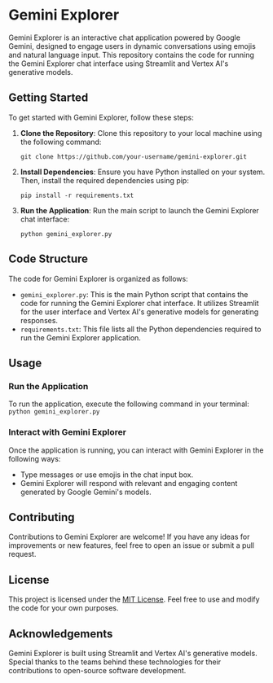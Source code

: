 # Gemini Explorer

Gemini Explorer is an interactive chat application powered by Google Gemini, designed to engage users in dynamic conversations using emojis and natural language input. This repository contains the code for running the Gemini Explorer chat interface using Streamlit and Vertex AI's generative models.

## Getting Started

To get started with Gemini Explorer, follow these steps:

1. **Clone the Repository**: Clone this repository to your local machine using the following command:
    ```
    git clone https://github.com/your-username/gemini-explorer.git
    ```

2. **Install Dependencies**: Ensure you have Python installed on your system. Then, install the required dependencies using pip:
    ```
    pip install -r requirements.txt
    ```

3. **Run the Application**: Run the main script to launch the Gemini Explorer chat interface:
    ```
    python gemini_explorer.py
    ```
    
## Code Structure

The code for Gemini Explorer is organized as follows:

- `gemini_explorer.py`: This is the main Python script that contains the code for running the Gemini Explorer chat interface. It utilizes Streamlit for the user interface and Vertex AI's generative models for generating responses.
- `requirements.txt`: This file lists all the Python dependencies required to run the Gemini Explorer application.

## Usage

### Run the Application

To run the application, execute the following command in your terminal:
    ```
    python gemini_explorer.py
    ```

### Interact with Gemini Explorer

Once the application is running, you can interact with Gemini Explorer in the following ways:

- Type messages or use emojis in the chat input box.
- Gemini Explorer will respond with relevant and engaging content generated by Google Gemini's models.

## Contributing

Contributions to Gemini Explorer are welcome! If you have any ideas for improvements or new features, feel free to open an issue or submit a pull request. 

## License

This project is licensed under the [MIT License](LICENSE). Feel free to use and modify the code for your own purposes.

## Acknowledgements

Gemini Explorer is built using Streamlit and Vertex AI's generative models. Special thanks to the teams behind these technologies for their contributions to open-source software development.
